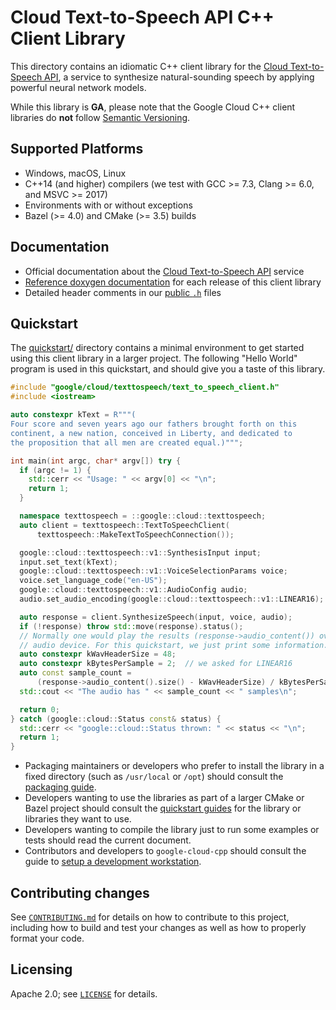 # Cloud Text-to-Speech API C++ Client Library

This directory contains an idiomatic C++ client library for the
[Cloud Text-to-Speech API][cloud-service-docs], a service to synthesize
natural-sounding speech by applying powerful neural network models.

While this library is **GA**, please note that the Google Cloud C++ client libraries do **not** follow
[Semantic Versioning](https://semver.org/).

## Supported Platforms

- Windows, macOS, Linux
- C++14 (and higher) compilers (we test with GCC >= 7.3, Clang >= 6.0, and
  MSVC >= 2017)
- Environments with or without exceptions
- Bazel (>= 4.0) and CMake (>= 3.5) builds

## Documentation

- Official documentation about the [Cloud Text-to-Speech API][cloud-service-docs] service
- [Reference doxygen documentation][doxygen-link] for each release of this
  client library
- Detailed header comments in our [public `.h`][source-link] files

## Quickstart

The [quickstart/](quickstart/README.md) directory contains a minimal environment
to get started using this client library in a larger project. The following
"Hello World" program is used in this quickstart, and should give you a taste of
this library.

<!-- inject-quickstart-start -->

```cc
#include "google/cloud/texttospeech/text_to_speech_client.h"
#include <iostream>

auto constexpr kText = R"""(
Four score and seven years ago our fathers brought forth on this
continent, a new nation, conceived in Liberty, and dedicated to
the proposition that all men are created equal.)""";

int main(int argc, char* argv[]) try {
  if (argc != 1) {
    std::cerr << "Usage: " << argv[0] << "\n";
    return 1;
  }

  namespace texttospeech = ::google::cloud::texttospeech;
  auto client = texttospeech::TextToSpeechClient(
      texttospeech::MakeTextToSpeechConnection());

  google::cloud::texttospeech::v1::SynthesisInput input;
  input.set_text(kText);
  google::cloud::texttospeech::v1::VoiceSelectionParams voice;
  voice.set_language_code("en-US");
  google::cloud::texttospeech::v1::AudioConfig audio;
  audio.set_audio_encoding(google::cloud::texttospeech::v1::LINEAR16);

  auto response = client.SynthesizeSpeech(input, voice, audio);
  if (!response) throw std::move(response).status();
  // Normally one would play the results (response->audio_content()) over some
  // audio device. For this quickstart, we just print some information.
  auto constexpr kWavHeaderSize = 48;
  auto constexpr kBytesPerSample = 2;  // we asked for LINEAR16
  auto const sample_count =
      (response->audio_content().size() - kWavHeaderSize) / kBytesPerSample;
  std::cout << "The audio has " << sample_count << " samples\n";

  return 0;
} catch (google::cloud::Status const& status) {
  std::cerr << "google::cloud::Status thrown: " << status << "\n";
  return 1;
}
```

<!-- inject-quickstart-end -->

- Packaging maintainers or developers who prefer to install the library in a
  fixed directory (such as `/usr/local` or `/opt`) should consult the
  [packaging guide](/doc/packaging.md).
- Developers wanting to use the libraries as part of a larger CMake or Bazel
  project should consult the [quickstart guides](#quickstart) for the library
  or libraries they want to use.
- Developers wanting to compile the library just to run some examples or
  tests should read the current document.
- Contributors and developers to `google-cloud-cpp` should consult the guide to
  [setup a development workstation][howto-setup-dev-workstation].

## Contributing changes

See [`CONTRIBUTING.md`](/CONTRIBUTING.md) for details on how to
contribute to this project, including how to build and test your changes
as well as how to properly format your code.

## Licensing

Apache 2.0; see [`LICENSE`](/LICENSE) for details.

[cloud-service-docs]: https://cloud.google.com/text-to-speech
[doxygen-link]: https://googleapis.dev/cpp/google-cloud-texttospeech/latest/
[howto-setup-dev-workstation]: /doc/contributor/howto-guide-setup-development-workstation.md
[source-link]: https://github.com/googleapis/google-cloud-cpp/tree/main/google/cloud/texttospeech
